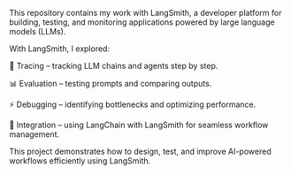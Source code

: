
This repository contains my work with LangSmith, a developer platform for building, testing, and monitoring applications powered by large language models (LLMs).

With LangSmith, I explored:

🔎 Tracing – tracking LLM chains and agents step by step.

📊 Evaluation – testing prompts and comparing outputs.

⚡ Debugging – identifying bottlenecks and optimizing performance.

🧩 Integration – using LangChain with LangSmith for seamless workflow management.

This project demonstrates how to design, test, and improve AI-powered workflows efficiently using LangSmith.
